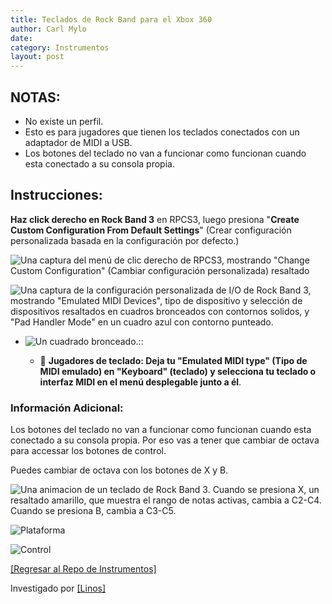 ```yaml
---
title: Teclados de Rock Band para el Xbox 360
author: Carl Mylo
date: 
category: Instrumentos
layout: post
---
```


## NOTAS:

* No existe un perfil.
* Esto es para jugadores que tienen los teclados conectados con un adaptador de MIDI a USB.
* Los botones del teclado no van a funcionar como funcionan cuando esta conectado a su consola propia.

## Instrucciones:
**Haz click derecho en Rock Band 3** en RPCS3, luego presiona "**Create Custom Configuration From Default Settings**" (Crear configuración personalizada basada en la configuración por defecto.)  

![Una captura del menú de clic derecho de RPCS3, mostrando "Change Custom Configuration" (Cambiar configuración personalizada) resaltado](https://carlmylo.github.io/docu-rpcs3/images/cust/rpcs3customconfigchange.png "Change Custom Configuration")

![Una captura de la configuración personalizada de I/O de Rock Band 3, mostrando "Emulated MIDI Devices", tipo de dispositivo y selección de dispositivos resaltados en cuadros bronceados con contornos solidos, y "Pad Handler Mode" en un cuadro azul con contorno punteado.](https://carlmylo.github.io/docu-rpcs3/images/cust/io.png "I/O")

* ![Un cuadrado bronceado.](https://carlmylo.github.io/docu-rpcs3/images/cust/smalltan.png "Cuadrado bronceado")::  

	* 🎹 **Jugadores de teclado: Deja tu "Emulated MIDI type" (Tipo de MIDI emulado) en "Keyboard" (teclado) y selecciona tu teclado o interfaz MIDI en el menú desplegable junto a él**.

### Información Adicional:

Los botones del teclado no van a funcionar como funcionan cuando esta conectado a su consola propia. Por eso vas a tener que cambiar de octava para accessar los botones de control.

Puedes cambiar de octava con los botones de X y B.

![Una animacion de un teclado de Rock Band 3. Cuando se presiona X, un resaltado amarillo, que muestra el rango de notas activas, cambia a C2-C4. Cuando se presiona B, cambia a C3-C5.](https://carlmylo.github.io/docu-rpcs3/images/instruments/rbkeysoctshift.gif "Cambio de octava") 



![Plataforma](https://carlmylo.github.io/docu-rpcs3/images/instruments/plat/360.png "Plataforma") 

![Control](https://carlmylo.github.io/docu-rpcs3/images/instruments/cont/360rbkeyscontroller.png "Control") 

[[Regresar al Repo de Instrumentos]](https://rb3pc.milohax.org/espanol/repodeinst/#lista-de-instrumentos)

Investigado por [[Linos]](https://www.youtube.com/@LinosMelendi)